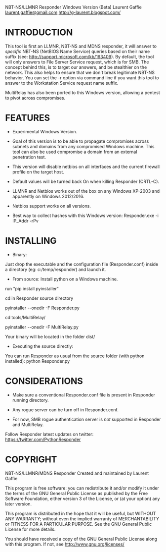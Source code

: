 NBT-NS/LLMNR Responder Windows Version (Beta)
Laurent Gaffie <laurent.gaffie@gmail.com>
http://g-laurent.blogspot.com/

INTRODUCTION
============

This tool is first an LLMNR, NBT-NS and MDNS responder, it will answer to 
*specific* NBT-NS (NetBIOS Name Service) queries based on their name 
suffix (see: http://support.microsoft.com/kb/163409). By default, the
tool will only answers to File Server Service request, which is for SMB.
The concept behind this, is to target our answers, and be stealthier on
the network. This also helps to ensure that we don't break legitimate
NBT-NS behavior. You can set the -r option via command line if 
you want this tool to answer to the Workstation Service request name
suffix.

MultiRelay has also been ported to this Windows version, allowing a pentest to pivot across compromises.

FEATURES
========

- Experimental Windows Version.

- Goal of this version is to be able to propagate compromises across subnets and domains from any compromised Windows machine. This tool can also be used compromise a domain from an external penetration test.

- This version will disable netbios on all interfaces and the current firewall profile on the target host.

- Default values will be turned back On when killing Responder (CRTL-C).

- LLMNR and Netbios works out of the box on any Windows XP-2003 and apparently on Windows 2012/2016.

- Netbios support works on all versions.

- Best way to collect hashes with this Windows version: Responder.exe -i IP_Addr -rPv

INSTALLING
==========

- Binary:

Just drop the executable and the configuration file (Responder.conf) inside a directory (eg: c:/temp/responder) and launch it.

- From source: 
Install python on a Windows machine.

run "pip install pyinstaller"

cd in Responder source directory

pyinstaller --onedir -F Responder.py

cd tools/MultiRelay/

pyinstaller --onedir -F MultiRelay.py

Your binary will be located in the folder dist/

- Executing the source directly:

You can run Responder as usual from the source folder (with python installed): python Responder.py 

CONSIDERATIONS
==============

- Make sure a conventional Responder.conf file is present in Responder running directory.

- Any rogue server can be turn off in Responder.conf.

- For now, SMB rogue authentication server is *not* supported in Responder and MultiRelay.

Follow Responder latest updates on twitter:
https://twitter.com/PythonResponder

COPYRIGHT
=========

NBT-NS/LLMNR/MDNS Responder
Created and maintained by Laurent Gaffie
 
This program is free software: you can redistribute it and/or modify
it under the terms of the GNU General Public License as published by
the Free Software Foundation, either version 3 of the License, or
(at your option) any later version.

This program is distributed in the hope that it will be useful,
but WITHOUT ANY WARRANTY; without even the implied warranty of
MERCHANTABILITY or FITNESS FOR A PARTICULAR PURPOSE.  See the
GNU General Public License for more details.
 
You should have received a copy of the GNU General Public License
along with this program.  If not, see <http://www.gnu.org/licenses/>

